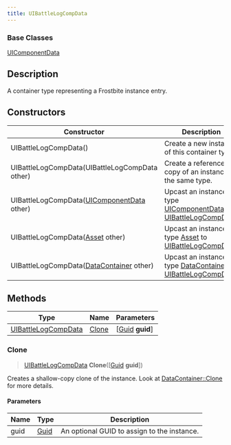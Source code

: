 ```yaml
---
title: UIBattleLogCompData
---
```

### Base Classes

[UIComponentData](UIComponentData)

## Description

A container type representing a Frostbite instance entry.

## Constructors

| Constructor                                                                    | Description                                                                                                                   |
| ------------------------------------------------------------------------------ | ----------------------------------------------------------------------------------------------------------------------------- |
| UIBattleLogCompData()                                                          | Create a new instance of this container type.                                                                                 |
| UIBattleLogCompData(UIBattleLogCompData other)                                 | Create a reference copy of an instance of the same type.                                                                      |
| UIBattleLogCompData([UIComponentData](UIComponentData) other)                  | Upcast an instance of type [UIComponentData](UIComponentData) to [UIBattleLogCompData](UIBattleLogCompData).                  |
| UIBattleLogCompData([Asset](Asset) other)                                      | Upcast an instance of type [Asset](Asset) to [UIBattleLogCompData](UIBattleLogCompData).                                      |
| UIBattleLogCompData([DataContainer](/vext/ref/shared/class/datacontainer) other) | Upcast an instance of type [DataContainer](/vext/ref/shared/class/datacontainer) to [UIBattleLogCompData](UIBattleLogCompData). |

## Methods

| Type                                       | Name            | Parameters                                     |
| ------------------------------------------ | --------------- | ---------------------------------------------- |
| [UIBattleLogCompData](UIBattleLogCompData) | [Clone](#clone) | \[[Guid](/vext/ref/shared/class/guid) **guid**\] |

### Clone

> [UIBattleLogCompData](UIBattleLogCompData) **Clone**(\[[Guid](/vext/ref/shared/class/guid) **guid**\])

Creates a shallow-copy clone of the instance. Look at [DataContainer::Clone](/vext/ref/shared/class/datacontainer#clone) for more details.

#### Parameters

| Name | Type         | Description                                 |
| ---- | ------------ | ------------------------------------------- |
| guid | [Guid](Guid) | An optional GUID to assign to the instance. |
